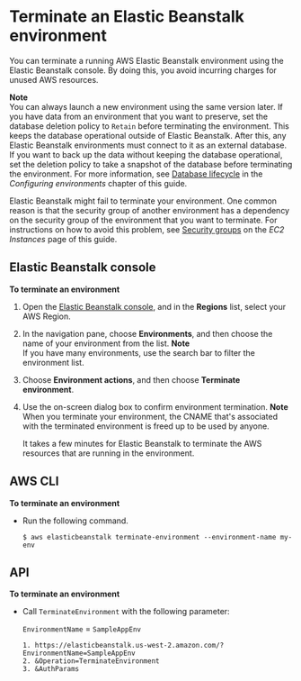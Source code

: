 # Terminate an Elastic Beanstalk environment<a name="using-features.terminating"></a>

You can terminate a running AWS Elastic Beanstalk environment using the Elastic Beanstalk console\. By doing this, you avoid incurring charges for unused AWS resources\.   

**Note**  
You can always launch a new environment using the same version later\. If you have data from an environment that you want to preserve, set the database deletion policy to `Retain` before terminating the environment\. This keeps the database operational outside of Elastic Beanstalk\. After this, any Elastic Beanstalk environments must connect to it as an external database\. If you want to back up the data without keeping the database operational, set the deletion policy to take a snapshot of the database before terminating the environment\. For more information, see [Database lifecycle](using-features.managing.db.md#environments-cfg-rds-lifecycle) in the *Configuring environments* chapter of this guide\.

Elastic Beanstalk might fail to terminate your environment\. One common reason is that the security group of another environment has a dependency on the security group of the environment that you want to terminate\. For instructions on how to avoid this problem, see [Security groups](using-features.managing.ec2.md#using-features.managing.ec2.securitygroups) on the *EC2 Instances* page of this guide\.

## Elastic Beanstalk console<a name="using-features.terminating.CON"></a>

**To terminate an environment**

1. Open the [Elastic Beanstalk console](https://console.aws.amazon.com/elasticbeanstalk), and in the **Regions** list, select your AWS Region\.

1. In the navigation pane, choose **Environments**, and then choose the name of your environment from the list\.
**Note**  
If you have many environments, use the search bar to filter the environment list\.

1. Choose **Environment actions**, and then choose **Terminate environment**\.

1. Use the on\-screen dialog box to confirm environment termination\.
**Note**  
When you terminate your environment, the CNAME that's associated with the terminated environment is freed up to be used by anyone\.

   It takes a few minutes for Elastic Beanstalk to terminate the AWS resources that are running in the environment\. 

## AWS CLI<a name="using-features.terminating.CLI"></a>

**To terminate an environment**
+ Run the following command\.

  ```
  $ aws elasticbeanstalk terminate-environment --environment-name my-env
  ```

## API<a name="using-features.terminating.API"></a>

**To terminate an environment**
+ Call `TerminateEnvironment` with the following parameter:

  `EnvironmentName` = `SampleAppEnv`

  ```
  1. https://elasticbeanstalk.us-west-2.amazon.com/?EnvironmentName=SampleAppEnv
  2. &Operation=TerminateEnvironment
  3. &AuthParams
  ```